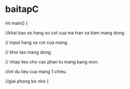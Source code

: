 # baitapC
int main()
{
  
  //khai bao so hang so cot cua ma tran va bien mang dong.
  
  // input hang va cot cua mang.
  
  
  
  // khoi tao mang dong.
  
  // nhap lieu cho cac phan tu mang bang mxn.
  
  
  


  //int du lieu cua mang 1 chieu.
  
  
  
  //giai phong bo nho
}
